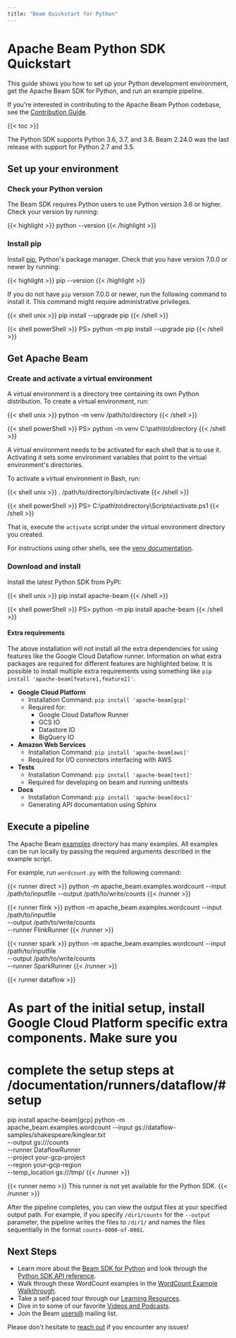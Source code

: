 ```yaml
---
title: "Beam Quickstart for Python"
---
```

<!--
Licensed under the Apache License, Version 2.0 (the "License");
you may not use this file except in compliance with the License.
You may obtain a copy of the License at

http://www.apache.org/licenses/LICENSE-2.0

Unless required by applicable law or agreed to in writing, software
distributed under the License is distributed on an "AS IS" BASIS,
WITHOUT WARRANTIES OR CONDITIONS OF ANY KIND, either express or implied.
See the License for the specific language governing permissions and
limitations under the License.
-->

# Apache Beam Python SDK Quickstart

This guide shows you how to set up your Python development environment, get the Apache Beam SDK for Python, and run an example pipeline.

If you're interested in contributing to the Apache Beam Python codebase, see the [Contribution Guide](/contribute).

{{< toc >}}

The Python SDK supports Python 3.6, 3.7, and 3.8. Beam 2.24.0 was the last release with support for Python 2.7 and 3.5.

## Set up your environment

### Check your Python version

The Beam SDK requires Python users to use Python version 3.6 or higher. Check your version by running:

{{< highlight >}}
python --version
{{< /highlight >}}

### Install pip

Install [pip](https://pip.pypa.io/en/stable/installing/), Python's package manager. Check that you have version 7.0.0 or newer by running:

{{< highlight >}}
pip --version
{{< /highlight >}}

If you do not have `pip` version 7.0.0 or newer, run the following command to
install it. This command might require administrative privileges.

{{< shell unix >}}
pip install --upgrade pip
{{< /shell >}}

{{< shell powerShell >}}
PS> python -m pip install --upgrade pip
{{< /shell >}}


## Get Apache Beam

### Create and activate a virtual environment

A virtual environment is a directory tree containing its own Python distribution. To create a virtual environment, run:

{{< shell unix >}}
python -m venv /path/to/directory
{{< /shell >}}

{{< shell powerShell >}}
PS> python -m venv C:\path\to\directory
{{< /shell >}}

A virtual environment needs to be activated for each shell that is to use it.
Activating it sets some environment variables that point to the virtual
environment's directories.

To activate a virtual environment in Bash, run:

{{< shell unix >}}
. /path/to/directory/bin/activate
{{< /shell >}}

{{< shell powerShell >}}
PS> C:\path\to\directory\Scripts\activate.ps1
{{< /shell >}}

That is, execute the `activate` script under the virtual environment directory you created.

For instructions using other shells, see the [venv documentation](https://docs.python.org/3/library/venv.html).

### Download and install

Install the latest Python SDK from PyPI:

{{< shell unix >}}
pip install apache-beam
{{< /shell >}}

{{< shell powerShell >}}
PS> python -m pip install apache-beam
{{< /shell >}}

#### Extra requirements

The above installation will not install all the extra dependencies for using features like the Google Cloud Dataflow runner. Information on what extra packages are required for different features are highlighted below. It is possible to install multiple extra requirements using something like `pip install 'apache-beam[feature1,feature2]'`.

- **Google Cloud Platform**
  - Installation Command: `pip install 'apache-beam[gcp]'`
  - Required for:
    - Google Cloud Dataflow Runner
    - GCS IO
    - Datastore IO
    - BigQuery IO
- **Amazon Web Services**
  - Installation Command: `pip install 'apache-beam[aws]'`
  - Required for I/O connectors interfacing with AWS
- **Tests**
  - Installation Command: `pip install 'apache-beam[test]'`
  - Required for developing on beam and running unittests
- **Docs**
  - Installation Command: `pip install 'apache-beam[docs]'`
  - Generating API documentation using Sphinx

## Execute a pipeline

The Apache Beam [examples](https://github.com/apache/beam/tree/master/sdks/python/apache_beam/examples) directory has many examples. All examples can be run locally by passing the required arguments described in the example script.

For example, run `wordcount.py` with the following command:

{{< runner direct >}}
python -m apache_beam.examples.wordcount --input /path/to/inputfile --output /path/to/write/counts
{{< /runner >}}

{{< runner flink >}}
python -m apache_beam.examples.wordcount --input /path/to/inputfile \
                                         --output /path/to/write/counts \
                                         --runner FlinkRunner
{{< /runner >}}

{{< runner spark >}}
python -m apache_beam.examples.wordcount --input /path/to/inputfile \
                                         --output /path/to/write/counts \
                                         --runner SparkRunner
{{< /runner >}}

{{< runner dataflow >}}
# As part of the initial setup, install Google Cloud Platform specific extra components. Make sure you
# complete the setup steps at /documentation/runners/dataflow/#setup
pip install apache-beam[gcp]
python -m apache_beam.examples.wordcount --input gs://dataflow-samples/shakespeare/kinglear.txt \
                                         --output gs://<your-gcs-bucket>/counts \
                                         --runner DataflowRunner \
                                         --project your-gcp-project \
                                         --region your-gcp-region \
                                         --temp_location gs://<your-gcs-bucket>/tmp/
{{< /runner >}}

{{< runner nemo >}}
This runner is not yet available for the Python SDK.
{{< /runner >}}

After the pipeline completes, you can view the output files at your specified
output path. For example, if you specify `/dir1/counts` for the `--output`
parameter, the pipeline writes the files to `/dir1/` and names the files
sequentially in the format `counts-0000-of-0001`.

## Next Steps

* Learn more about the [Beam SDK for Python](/documentation/sdks/python/)
  and look through the [Python SDK API reference](https://beam.apache.org/releases/pydoc).
* Walk through these WordCount examples in the [WordCount Example Walkthrough](/get-started/wordcount-example).
* Take a self-paced tour through our [Learning Resources](/documentation/resources/learning-resources).
* Dive in to some of our favorite [Videos and Podcasts](/documentation/resources/videos-and-podcasts).
* Join the Beam [users@](/community/contact-us) mailing list.

Please don't hesitate to [reach out](/community/contact-us) if you encounter any issues!
